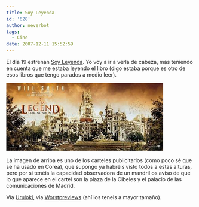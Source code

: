 ```yaml
---
title: Soy Leyenda
id: '628'
author: neverbot
tags:
  - Cine
date: 2007-12-11 15:52:59
---
```


El día 19 estrenan [Soy Leyenda](http://www.imdb.com/title/tt0480249/). Yo voy a ir a verla de cabeza, más teniendo en cuenta que me estaba leyendo el libro (digo estaba porque es otro de esos libros que tengo parados a medio leer).

![Soy Leyenda](./soy-leyenda/soy-leyenda-madrid.jpg "Soy Leyenda")

La imagen de arriba es uno de los carteles publicitarios (como poco sé que se ha usado en Corea), que supongo ya habréis visto todos a estas alturas, pero por si tenéis la capacidad observadora de un mandril os aviso de que lo que aparece en el cartel son la plaza de la Cibeles y el palacio de las comunicaciones de Madrid.

Vía [Uruloki](http://www.uruloki.org/felipeblog/cine-de-ciencia-ficcin/caballeros-les-presento-a-hellboy-adems-el-argumento-oficial-de-cloverfield-george-takei-en-star-trek-xi-peter-jackson-y-el-hobbit-en-3d-y-otro-puado-de-noticias-interesa), via [Worstpreviews](http://www.worstpreviews.com/headline.php?id=6742) (ahí los teneis a mayor tamaño).